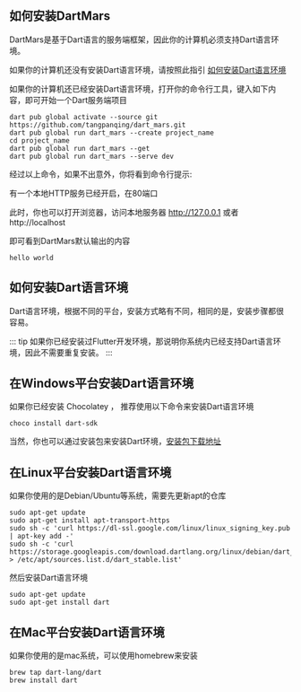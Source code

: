 ## 如何安装DartMars

DartMars是基于Dart语言的服务端框架，因此你的计算机必须支持Dart语言环境。

如果你的计算机还没有安装Dart语言环境，请按照此指引 [如何安装Dart语言环境](#如何安装Dart语言环境)

如果你的计算机还已经安装Dart语言环境，打开你的命令行工具，键入如下内容，即可开始一个Dart服务端项目

``` 
dart pub global activate --source git https://github.com/tangpanqing/dart_mars.git
dart pub global run dart_mars --create project_name
cd project_name
dart pub global run dart_mars --get 
dart pub global run dart_mars --serve dev
```

经过以上命令，如果不出意外，你将看到命令行提示:

有一个本地HTTP服务已经开启，在80端口

此时，你也可以打开浏览器，访问本地服务器 http://127.0.0.1 或者 http://localhost 

即可看到DartMars默认输出的内容
```
hello world
```
 
## 如何安装Dart语言环境

Dart语言环境，根据不同的平台，安装方式略有不同，相同的是，安装步骤都很容易。

::: tip
如果你已经安装过Flutter开发环境，那说明你系统内已经支持Dart语言环境，因此不需要重复安装。
:::

## 在Windows平台安装Dart语言环境

如果你已经安装 Chocolatey ， 推荐使用以下命令来安装Dart语言环境

``` 
choco install dart-sdk
```

当然，你也可以通过安装包来安装Dart环境，[安装包下载地址](https://gekorm.com/dart-windows/)

## 在Linux平台安装Dart语言环境

如果你使用的是Debian/Ubuntu等系统，需要先更新apt的仓库
``` 
sudo apt-get update
sudo apt-get install apt-transport-https
sudo sh -c 'curl https://dl-ssl.google.com/linux/linux_signing_key.pub | apt-key add -'
sudo sh -c 'curl https://storage.googleapis.com/download.dartlang.org/linux/debian/dart_stable.list > /etc/apt/sources.list.d/dart_stable.list'
```
然后安装Dart语言环境
```
sudo apt-get update
sudo apt-get install dart
```

## 在Mac平台安装Dart语言环境

如果你使用的是mac系统，可以使用homebrew来安装
```
brew tap dart-lang/dart
brew install dart
```